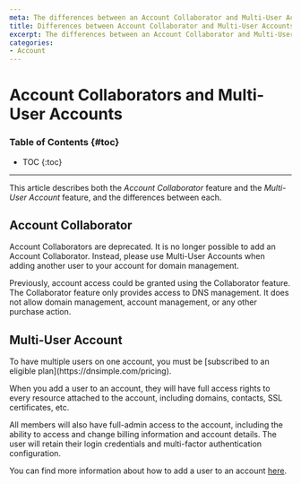 ```yaml
---
meta: The differences between an Account Collaborator and Multi-User Accounts.
title: Differences between Account Collaborator and Multi-User Accounts
excerpt: The differences between an Account Collaborator and Multi-User Accounts.
categories:
- Account
---
```


# Account Collaborators and Multi-User Accounts

### Table of Contents {#toc}

* TOC
{:toc}

---

This article describes both the *Account Collaborator* feature and the *Multi-User Account* feature, and the differences between each.


## Account Collaborator

<warning>
Account Collaborators are deprecated. It is no longer possible to add an Account Collaborator. Instead, please use Multi-User Accounts when adding another user to your account for domain management.
</warning>

Previously, account access could be granted using the Collaborator feature. The Collaborator feature only provides access to DNS management. It does not allow domain management, account management, or any other purchase action.


## Multi-User Account

<info>
To have multiple users on one account, you must be [subscribed to an eligible plan](https://dnsimple.com/pricing).
</info>

When you add a user to an account, they will have full access rights to every resource attached to the account, including domains, contacts, SSL certificates, etc.

All members will also have full-admin access to the account, including the ability to access and change billing information and account details. The user will retain their login credentials and multi-factor authentication configuration.

You can find more information about how to add a user to an account [here](/articles/account-users/).
